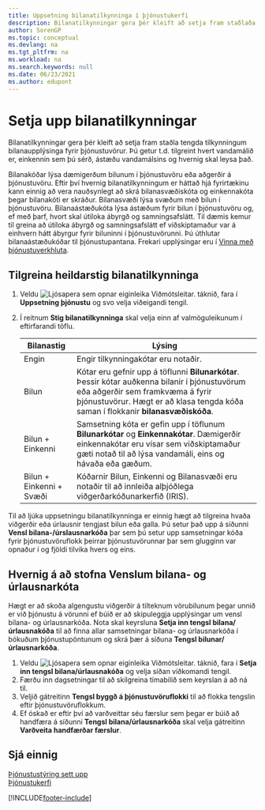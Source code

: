 ```yaml
---
title: Uppsetning bilanatilkynninga í þjónustukerfi
description: Bilanatilkynningar gera þér kleift að setja fram staðlaða fyrir upplýsingar um bilanaskráningu fyrir þjónustuvörur með bilanakóðum og fleira.
author: SorenGP
ms.topic: conceptual
ms.devlang: na
ms.tgt_pltfrm: na
ms.workload: na
ms.search.keywords: null
ms.date: 06/23/2021
ms.author: edupont
---
```


# <a name="set-up-fault-reporting" />Setja upp bilanatilkynningar
Bilanatilkynningar gera þér kleift að setja fram staðla tengda tilkynningum bilanaupplýsinga fyrir þjónustuvörur. Þú getur t.d. tilgreint hvert vandamálið er, einkennin sem þú sérð, ástæðu vandamálsins og hvernig skal leysa það.  

Bilanakóðar lýsa dæmigerðum bilunum í þjónustuvöru eða aðgerðir á þjónustuvöru. Eftir því hvernig bilanatilkynningum er háttað hjá fyrirtækinu kann einnig að vera nauðsynlegt að skrá bilanasvæðiskóta og einkennakóta þegar bilanakóti er skráður. Bilanasvæði lýsa svæðum með bilun í þjónustuvöru. Bilanaástæðukóta lýsa ástæðum fyrir bilun í þjónustuvöru og, ef með þarf, hvort skal útiloka ábyrgð og samningsafslátt. Til dæmis kemur til greina að útiloka ábyrgð og samningsafslátt ef viðskiptamaður var á einhvern hátt ábyrgur fyrir biluninni í þjónustuvörunni. Þú úthlutar bilanaástæðukóðar til þjónustupantana. Frekari upplýsingar eru í [Vinna með þjónustuverkhluta](service-how-to-work-on-service-tasks.md).  

## <a name="to-specify-the-overall-level-of-fault-reporting" />Tilgreina heildarstig bilanatilkynninga
1. Veldu ![Ljósapera sem opnar eiginleika Viðmótsleitar.](media/ui-search/search_small.png "Segðu mér hvað þú vilt gera") táknið, fara í **Uppsetning þjónustu** og svo velja viðeigandi tengil.
2. Í reitnum **Stig bilanatilkynninga** skal velja einn af valmöguleikunum í eftirfarandi töflu.  

    |**Bilanastig**|**Lýsing**|  
    |------------|-------------|  
    |Engin | Engir tilkynningakótar eru notaðir.|  
    |Bilun | Kótar eru gefnir upp á töflunni **Bilunarkótar**. Þessir kótar auðkenna bilanir í þjónustuvörum eða aðgerðir sem framkvæma á fyrir þjónustuvörur. Hægt er að klasa tengda kóða saman í flokkanir **bilanasvæðiskóða**.|  
    |Bilun + Einkenni | Samsetning kóta er gefin upp í töflunum **Bilunarkótar** og **Einkennakótar**. Dæmigerðir einkennakótar eru vísar sem viðskiptamaður gæti notað til að lýsa vandamáli, eins og hávaða eða gæðum.|  
    |Bilun + Einkenni + Svæði | Kóðarnir Bilun, Einkenni og Bilanasvæði eru notaðir til að innleiða alþjóðlega viðgerðarkóðunarkerfið (IRIS).|  

Til að ljúka uppsetningu bilanatilkynninga er einnig hægt að tilgreina hvaða viðgerðir eða úrlausnir tengjast bilun eða galla. Þú setur það upp á síðunni **Vensl bilana-/úrslausnarkóða** þar sem þú setur upp samsetningar kóða fyrir þjónustuvöruflokk þeirrar þjónustuvörunnar þar sem glugginn var opnaður í og fjöldi tilvika hvers og eins.

## <a name="to-create-fault-and-resolution-code-relationships" />Hvernig á að stofna Venslum bilana- og úrlausnarkóta
<!--this needs to go in a working with topic-->
 Hægt er að skoða algengustu viðgerðir á tilteknum vörubilunum þegar unnið er við þjónustu á vörunni ef búið er að skipuleggja upplýsingar um vensl bilana- og úrlausnarkóða. Nota skal keyrsluna **Setja inn tengsl bilana/úrlausnakóða** til að finna allar samsetningar bilana- og úrlausnarkóða í bókuðum þjónustupöntunum og skrá þær á síðuna **Tengsl bilunar/úrlausnarkóða**.

1. Veldu ![Ljósapera sem opnar eiginleika Viðmótsleitar.](media/ui-search/search_small.png "Segðu mér hvað þú vilt gera") táknið, fara í **Setja inn tengsl bilana/úrlausnakóða** og velja síðan viðkomandi tengil.  
2. Færðu inn dagsetningar til að skilgreina tímabilið sem keyrslan á að ná til.  
3. Veljið gátreitinn **Tengsl byggð á þjónustuvöruflokki** til að flokka tengslin eftir þjónustuvöruflokkum.  
4. Ef óskað er eftir því að varðveittar séu færslur sem þegar er búið að handfæra á síðunni **Tengsl bilana/úrlausnarkóða** skal velja gátreitinn **Varðveita handfærðar færslur**.  

## <a name="see-also" />Sjá einnig
[Þjónustustýring sett upp](service-setup-service.md)  
[Þjónustukerfi](service-service.md)  


[!INCLUDE[footer-include](includes/footer-banner.md)]

